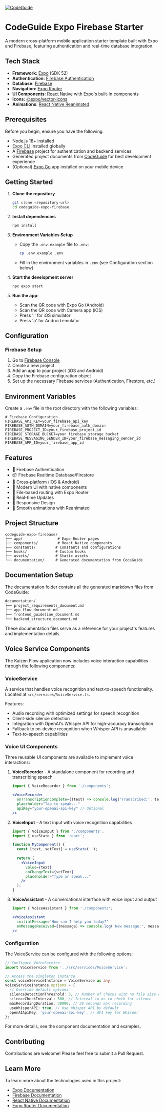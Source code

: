 [![CodeGuide](/codeguide-backdrop.svg)](https://codeguide.dev)

# CodeGuide Expo Firebase Starter

A modern cross-platform mobile application starter template built with Expo and Firebase, featuring authentication and real-time database integration.

## Tech Stack

- **Framework:** [Expo](https://expo.dev/) (SDK 52)
- **Authentication:** [Firebase Authentication](https://firebase.google.com/products/auth)
- **Database:** [Firebase](https://firebase.google.com/)
- **Navigation:** [Expo Router](https://docs.expo.dev/router/introduction/)
- **UI Components:** [React Native](https://reactnative.dev/) with Expo's built-in components
- **Icons:** [@expo/vector-icons](https://docs.expo.dev/guides/icons/)
- **Animations:** [React Native Reanimated](https://docs.swmansion.com/react-native-reanimated/)

## Prerequisites

Before you begin, ensure you have the following:

- Node.js 18+ installed
- [Expo CLI](https://docs.expo.dev/get-started/installation/) installed globally
- A [Firebase](https://firebase.google.com/) project for authentication and backend services
- Generated project documents from [CodeGuide](https://codeguide.dev/) for best development experience
- (Optional) [Expo Go](https://expo.dev/client) app installed on your mobile device

## Getting Started

1. **Clone the repository**

   ```bash
   git clone <repository-url>
   cd codeguide-expo-firebase
   ```

2. **Install dependencies**

   ```bash
   npm install
   ```

3. **Environment Variables Setup**

   - Copy the `.env.example` file to `.env`:
     ```bash
     cp .env.example .env
     ```
   - Fill in the environment variables in `.env` (see Configuration section below)

4. **Start the development server**

   ```bash
   npx expo start
   ```

5. **Run the app:**
   - Scan the QR code with Expo Go (Android)
   - Scan the QR code with Camera app (iOS)
   - Press 'i' for iOS simulator
   - Press 'a' for Android emulator

## Configuration

### Firebase Setup

1. Go to [Firebase Console](https://console.firebase.google.com/)
2. Create a new project
3. Add an app to your project (iOS and Android)
4. Copy the Firebase configuration object
5. Set up the necessary Firebase services (Authentication, Firestore, etc.)

## Environment Variables

Create a `.env` file in the root directory with the following variables:

```env
# Firebase Configuration
FIREBASE_API_KEY=your_firebase_api_key
FIREBASE_AUTH_DOMAIN=your_firebase_auth_domain
FIREBASE_PROJECT_ID=your_firebase_project_id
FIREBASE_STORAGE_BUCKET=your_firebase_storage_bucket
FIREBASE_MESSAGING_SENDER_ID=your_firebase_messaging_sender_id
FIREBASE_APP_ID=your_firebase_app_id
```

## Features

- 🔐 Firebase Authentication
- 📦 Firebase Realtime Database/Firestore
- 📱 Cross-platform (iOS & Android)
- 🎨 Modern UI with native components
- 🚀 File-based routing with Expo Router
- 🔄 Real-time Updates
- 📱 Responsive Design
- 💫 Smooth animations with Reanimated

## Project Structure

```
codeguide-expo-firebase/
├── app/                # Expo Router pages
├── components/         # React Native components
├── constants/         # Constants and configurations
├── hooks/             # Custom hooks
├── assets/            # Static assets
└── documentation/     # Generated documentation from CodeGuide
```

## Documentation Setup

The documentation folder contains all the generated markdown files from CodeGuide:

```bash
documentation/
├── project_requirements_document.md
├── app_flow_document.md
├── frontend_guideline_document.md
└── backend_structure_document.md
```

These documentation files serve as a reference for your project's features and implementation details.

## Voice Service Components

The Kaizen Flow application now includes voice interaction capabilities through the following components:

### VoiceService

A service that handles voice recognition and text-to-speech functionality. Located at `src/services/VoiceService.ts`.

Features:
- Audio recording with optimized settings for speech recognition
- Client-side silence detection
- Integration with OpenAI's Whisper API for high-accuracy transcription
- Fallback to on-device recognition when Whisper API is unavailable
- Text-to-speech capabilities

### Voice UI Components

Three reusable UI components are available to implement voice interactions:

1. **VoiceRecorder** - A standalone component for recording and transcribing speech
   ```jsx
   import { VoiceRecorder } from './components';
   
   <VoiceRecorder 
     onTranscriptionComplete={(text) => console.log('Transcribed:', text)} 
     placeholder="Tap to speak..."
     apiKey="your-openai-api-key" // Optional
   />
   ```

2. **VoiceInput** - A text input with voice recognition capabilities
   ```jsx
   import { VoiceInput } from './components';
   import { useState } from 'react';
   
   function MyComponent() {
     const [text, setText] = useState('');
     
     return (
       <VoiceInput
         value={text}
         onChangeText={setText}
         placeholder="Type or speak..."
       />
     );
   }
   ```

3. **VoiceAssistant** - A conversational interface with voice input and output
   ```jsx
   import { VoiceAssistant } from './components';
   
   <VoiceAssistant 
     initialMessage="How can I help you today?"
     onMessageReceived={(message) => console.log('New message:', message)}
   />
   ```

### Configuration

The VoiceService can be configured with the following options:

```typescript
// Configure VoiceService
import VoiceService from '../src/services/VoiceService';

// Access the singleton instance
const voiceServiceInstance = VoiceService as any;
voiceServiceInstance.options = {
  // Override default options
  silenceDetectionThreshold: 3, // Number of checks with no file size change
  silenceCheckInterval: 500, // Interval in ms to check for silence
  maxRecordingDuration: 30000, // 30 seconds max recording
  useWhisperAPI: true, // Use Whisper API by default
  openAIApiKey: 'your-openai-api-key', // API key for Whisper
};
```

For more details, see the component documentation and examples.

## Contributing

Contributions are welcome! Please feel free to submit a Pull Request.

## Learn More

To learn more about the technologies used in this project:

- [Expo Documentation](https://docs.expo.dev/)
- [Firebase Documentation](https://firebase.google.com/docs)
- [React Native Documentation](https://reactnative.dev/docs/getting-started)
- [Expo Router Documentation](https://docs.expo.dev/router/introduction/)
